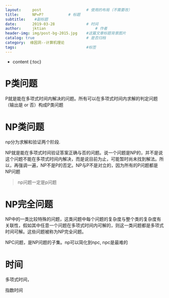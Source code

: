 ```yaml
---
layout:     post   				    # 使用的布局（不需要改）
title:      NP=P?			# 标题 
subtitle:  	 #副标题
date:       2019-03-28 				# 时间
author:     jktian 						# 作者
header-img: img/post-bg-2015.jpg 	#这篇文章标题背景图片
catalog: true 						# 是否归档
category:  缘因洞--计算机理论
tags:								#标签
---
```

* content
{:toc}

# P类问题
P就是能在多项式时间内解决的问题。所有可以在多项式时间内求解的判定问题（输出是 or 否）构成P类问题





# NP类问题
np分为求解和验证两个阶段.

NP就是能在多项式时间验证答案正确与否的问题。说一个问题是NP的，并不是说这个问题不能在多项式时间内解决，而是说目前为止，可能暂时尚未找到解法。所以，再强调一遍，NP不是P的否定。NP与P不是对立的，因为所有的P问题都是NP问题

> np问题一定是p问题

# NP完全问题
NP中的一类比较特殊的问题，这类问题中每个问题的复杂度与整个类的复杂度有关联性，假如其中任意一个问题在多项式时间内可解的，则这一类问题都是多项式时间可解。这些问题被称为NP完全问题。

NPC问题，是NP问题的子集。np可以简化到npc, npc是最难的

# 时间
多项式时间，

指数时间